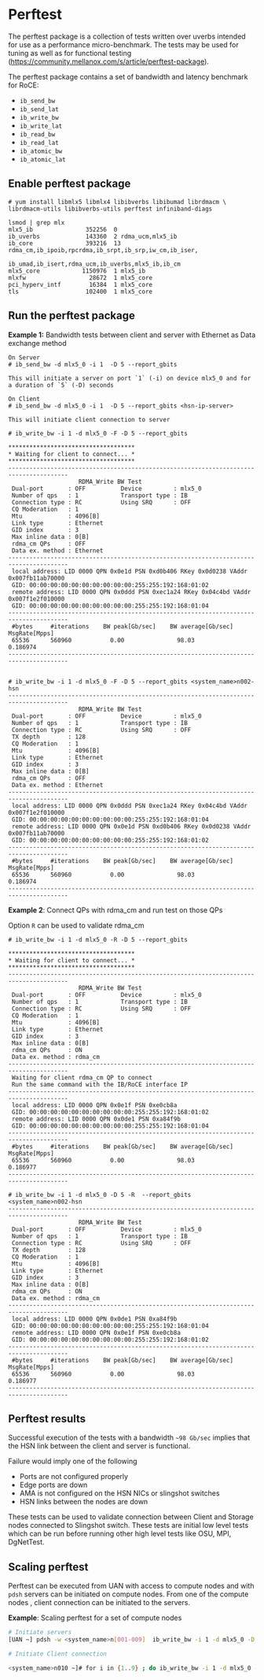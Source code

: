 
# Perftest

The perftest package is a collection of tests written over uverbs intended for use as a performance micro-benchmark.
The tests may be used for tuning as well as for functional testing (https://community.mellanox.com/s/article/perftest-package).

The perftest package contains a set of bandwidth and latency benchmark for RoCE:

* `ib_send_bw`
* `ib_send_lat`
* `ib_write_bw`
* `ib_write_lat`
* `ib_read_bw`
* `ib_read_lat`
* `ib_atomic_bw`
* `ib_atomic_lat`

## Enable perftest package

```screen
# yum install libmlx5 libmlx4 libibverbs libibumad librdmacm \
librdmacm-utils libibverbs-utils perftest infiniband-diags

lsmod | grep mlx
mlx5_ib               352256  0
ib_uverbs             143360  2 rdma_ucm,mlx5_ib
ib_core               393216  13 rdma_cm,ib_ipoib,rpcrdma,ib_srpt,ib_srp,iw_cm,ib_iser,
                                 ib_umad,ib_isert,rdma_ucm,ib_uverbs,mlx5_ib,ib_cm
mlx5_core            1150976  1 mlx5_ib
mlxfw                  28672  1 mlx5_core
pci_hyperv_intf        16384  1 mlx5_core
tls                   102400  1 mlx5_core

```

## Run the perftest package

**Example 1:** Bandwidth tests between client and server with Ethernet as Data exchange method

```screen
On Server
# ib_send_bw -d mlx5_0 -i 1  -D 5 --report_gbits

This will initiate a server on port `1` (-i) on device mlx5_0 and for a duration of `5` (-D) seconds

On Client
# ib_send_bw -d mlx5_0 -i 1  -D 5 --report_gbits <hsn-ip-server>

This will initiate client connection to server

# ib_write_bw -i 1 -d mlx5_0 -F -D 5 --report_gbits

************************************
* Waiting for client to connect... *
************************************
---------------------------------------------------------------------------------------
                    RDMA_Write BW Test
 Dual-port       : OFF          Device         : mlx5_0
 Number of qps   : 1            Transport type : IB
 Connection type : RC           Using SRQ      : OFF
 CQ Moderation   : 1
 Mtu             : 4096[B]
 Link type       : Ethernet
 GID index       : 3
 Max inline data : 0[B]
 rdma_cm QPs     : OFF
 Data ex. method : Ethernet
---------------------------------------------------------------------------------------
 local address: LID 0000 QPN 0x0e1d PSN 0xd0b406 RKey 0x0d0238 VAddr 0x007fb11ab70000
 GID: 00:00:00:00:00:00:00:00:00:00:255:255:192:168:01:02
 remote address: LID 0000 QPN 0x0ddd PSN 0xec1a24 RKey 0x04c4bd VAddr 0x007f1e2f010000
 GID: 00:00:00:00:00:00:00:00:00:00:255:255:192:168:01:04
---------------------------------------------------------------------------------------
 #bytes     #iterations    BW peak[Gb/sec]    BW average[Gb/sec]   MsgRate[Mpps]
 65536      560960           0.00               98.03              0.186974
---------------------------------------------------------------------------------------


# ib_write_bw -i 1 -d mlx5_0 -F -D 5 --report_gbits <system_name>n002-hsn
---------------------------------------------------------------------------------------
                    RDMA_Write BW Test
 Dual-port       : OFF          Device         : mlx5_0
 Number of qps   : 1            Transport type : IB
 Connection type : RC           Using SRQ      : OFF
 TX depth        : 128
 CQ Moderation   : 1
 Mtu             : 4096[B]
 Link type       : Ethernet
 GID index       : 3
 Max inline data : 0[B]
 rdma_cm QPs     : OFF
 Data ex. method : Ethernet
---------------------------------------------------------------------------------------
 local address: LID 0000 QPN 0x0ddd PSN 0xec1a24 RKey 0x04c4bd VAddr 0x007f1e2f010000
 GID: 00:00:00:00:00:00:00:00:00:00:255:255:192:168:01:04
 remote address: LID 0000 QPN 0x0e1d PSN 0xd0b406 RKey 0x0d0238 VAddr 0x007fb11ab70000
 GID: 00:00:00:00:00:00:00:00:00:00:255:255:192:168:01:02
---------------------------------------------------------------------------------------
 #bytes     #iterations    BW peak[Gb/sec]    BW average[Gb/sec]   MsgRate[Mpps]
 65536      560960           0.00               98.03              0.186974
---------------------------------------------------------------------------------------
```

**Example 2**: Connect QPs with rdma_cm and run test on those QPs

Option `R` can be used to validate rdma_cm

```screen
# ib_write_bw -i 1 -d mlx5_0 -R -D 5 --report_gbits

************************************
* Waiting for client to connect... *
************************************
---------------------------------------------------------------------------------------
                    RDMA_Write BW Test
 Dual-port       : OFF          Device         : mlx5_0
 Number of qps   : 1            Transport type : IB
 Connection type : RC           Using SRQ      : OFF
 CQ Moderation   : 1
 Mtu             : 4096[B]
 Link type       : Ethernet
 GID index       : 3
 Max inline data : 0[B]
 rdma_cm QPs     : ON
 Data ex. method : rdma_cm
---------------------------------------------------------------------------------------
 Waiting for client rdma_cm QP to connect
 Run the same command with the IB/RoCE interface IP
---------------------------------------------------------------------------------------
 local address: LID 0000 QPN 0x0e1f PSN 0xe0cb8a
 GID: 00:00:00:00:00:00:00:00:00:00:255:255:192:168:01:02
 remote address: LID 0000 QPN 0x0de1 PSN 0xa84f9b
 GID: 00:00:00:00:00:00:00:00:00:00:255:255:192:168:01:04
---------------------------------------------------------------------------------------
 #bytes     #iterations    BW peak[Gb/sec]    BW average[Gb/sec]   MsgRate[Mpps]
 65536      560960           0.00               98.03              0.186977
---------------------------------------------------------------------------------------

# ib_write_bw -i 1 -d mlx5_0 -D 5 -R  --report_gbits <system_name>n002-hsn
---------------------------------------------------------------------------------------
                    RDMA_Write BW Test
 Dual-port       : OFF          Device         : mlx5_0
 Number of qps   : 1            Transport type : IB
 Connection type : RC           Using SRQ      : OFF
 TX depth        : 128
 CQ Moderation   : 1
 Mtu             : 4096[B]
 Link type       : Ethernet
 GID index       : 3
 Max inline data : 0[B]
 rdma_cm QPs     : ON
 Data ex. method : rdma_cm
---------------------------------------------------------------------------------------
 local address: LID 0000 QPN 0x0de1 PSN 0xa84f9b
 GID: 00:00:00:00:00:00:00:00:00:00:255:255:192:168:01:04
 remote address: LID 0000 QPN 0x0e1f PSN 0xe0cb8a
 GID: 00:00:00:00:00:00:00:00:00:00:255:255:192:168:01:02
---------------------------------------------------------------------------------------
 #bytes     #iterations    BW peak[Gb/sec]    BW average[Gb/sec]   MsgRate[Mpps]
 65536      560960           0.00               98.03              0.186977
---------------------------------------------------------------------------------------
```

## Perftest results

Successful execution of the tests with a bandwidth `~98 Gb/sec` implies that the HSN link
between the client and server is functional.

Failure would imply one of the following

* Ports are not configured properly
* Edge ports are down
* AMA is not configured on the HSN NICs or slingshot switches
* HSN links between the nodes are down


These tests can be used to validate connection between Client and Storage nodes connected to Slingshot switch.
These tests are initial low level tests which can be run before running other high level tests like
OSU, MPI, DgNetTest.

## Scaling perftest

Perftest can be executed from UAN with access to compute nodes and with `pdsh` servers can be initiated
on compute nodes.
From one of the compute nodes , client connection can be initiated to the servers.

**Example**: Scaling perftest for a set of compute nodes

```bash
# Initiate servers
[UAN ~] pdsh -w <system_name>n[001-009]  ib_write_bw -i 1 -d mlx5_0 -D 5 -R  --report_gbit

# Initiate Client connection

<system_name>n010 ~]# for i in {1..9} ; do ib_write_bw -i 1 -d mlx5_0 -D 5 -R  --report_gbits <system_name>n00${i}-hsn ; done
```
